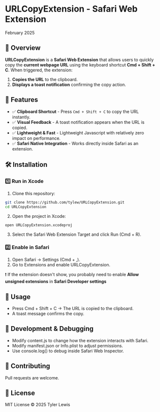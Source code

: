 # URLCopyExtension - Safari Web Extension
February 2025

## 📌 Overview
**URLCopyExtension** is a **Safari Web Extension** that allows users to quickly copy the **current webpage URL** using the keyboard shortcut **Cmd + Shift + C**. When triggered, the extension:
1. **Copies the URL** to the clipboard.
2. **Displays a toast notification** confirming the copy action.


## 🚀 Features
- ✅ **Clipboard Shortcut** - Press `Cmd + Shift + C` to copy the URL instantly.
- ✅ **Visual Feedback** - A toast notification appears when the URL is copied.
- ✅ **Lightweight & Fast** - Lightweight Javascript with relatively zero impact on performance.
- ✅ **Safari Native Integration** - Works directly inside Safari as an extension.


## 🛠 Installation

### 1️⃣ **Run in Xcode**
1. Clone this repository:

```sh
git clone https://github.com/tylew/URLCopyExtension.git
cd URLCopyExtension
```

2.	Open the project in Xcode:

```sh
open URLCopyExtension.xcodeproj
```

3.	Select the Safari Web Extension Target and click Run (Cmd + R).

### 2️⃣ Enable in Safari
1.	Open Safari → Settings (Cmd + ,).
2.	Go to Extensions and enable URLCopyExtension.

❗️ If the extension doesn't show, you probably need to enable **Allow unsigned extensions** in **Safari Developer settings**

## 🔑 Usage
-	Press Cmd + Shift + C → The URL is copied to the clipboard.
-	A toast message confirms the copy.

## 🔧 Development & Debugging
-	Modify content.js to change how the extension interacts with Safari.
-	Modify manifest.json or Info.plist to adjust permissions.
-	Use console.log() to debug inside Safari Web Inspector.

## 🤝 Contributing

Pull requests are welcome.


## 📜 License

MIT License © 2025 Tyler Lewis
